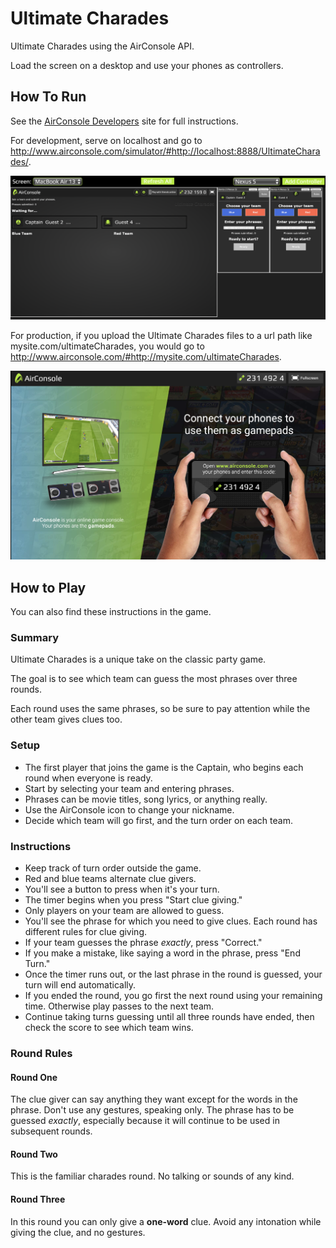 # Ultimate Charades

Ultimate Charades using the AirConsole API.

Load the screen on a desktop and use your phones as controllers.


## How To Run

See the [AirConsole Developers](https://developers.airconsole.com/#!/) site for full instructions.

For development, serve on localhost and go to http://www.airconsole.com/simulator/#http://localhost:8888/UltimateCharades/.

![Development](./images/dev.png)

For production, if you upload the Ultimate Charades files to a url path like mysite.com/ultimateCharades, you would go to http://www.airconsole.com/#http://mysite.com/ultimateCharades.

![Production](./images/prod.png)

## How to Play

You can also find these instructions in the game.

### Summary

Ultimate Charades is a unique take on the classic party game.

The goal is to see which team can guess the most phrases over three rounds.

Each round uses the same phrases, so be sure to pay attention while the other team gives clues too.
                    
### Setup

- The first player that joins the game is the Captain, who begins each round when everyone is ready.
- Start by selecting your team and entering phrases.
- Phrases can be movie titles, song lyrics, or anything really.
- Use the AirConsole icon to change your nickname.
- Decide which team will go first, and the turn order on each team.

### Instructions

- Keep track of turn order outside the game.
- Red and blue teams alternate clue givers.
- You'll see a button to press when it's your turn.
- The timer begins when you press "Start clue giving."
- Only players on your team are allowed to guess.
- You'll see the phrase for which you need to give clues. Each round has different rules for clue giving.
- If your team guesses the phrase *exactly*, press "Correct."
- If you make a mistake, like saying a word in the phrase, press "End Turn."
- Once the timer runs out, or the last phrase in the round is guessed, your turn will end automatically.
- If you ended the round, you go first the next round using your remaining time. Otherwise play passes to the next team.
- Continue taking turns guessing until all three rounds have ended, then check the score to see which team wins.


### Round Rules

#### Round One

The clue giver can say anything they want except for the words in the phrase.
Don't use any gestures, speaking only. The phrase has to be guessed *exactly*, especially because it will continue to be used in subsequent rounds.

#### Round Two

This is the familiar charades round. No talking or sounds of any kind.

#### Round Three

In this round you can only give a **one-word** clue. 
Avoid any intonation while giving the clue, and no gestures.

